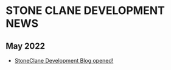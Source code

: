 # STONE CLANE DEVELOPMENT NEWS 
## May 2022 
* [StoneClane Development Blog opened!](https://Stoneclane-Development.github.io/blog/news/Stoneclane-Development/Blog%20opened!%20(4-05-2022))
